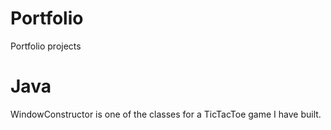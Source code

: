 # Portfolio
Portfolio projects

  # Java
  WindowConstructor is one of the classes for a TicTacToe game I have built.
